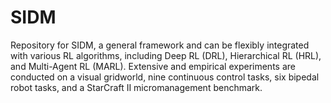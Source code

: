# SIDM
Repository for SIDM, a general framework and can be flexibly integrated with various RL algorithms, including Deep RL (DRL), Hierarchical RL (HRL), and Multi-Agent RL (MARL).
Extensive and empirical experiments are conducted on a visual gridworld, nine continuous control tasks, six bipedal robot tasks, and a StarCraft II micromanagement benchmark.
